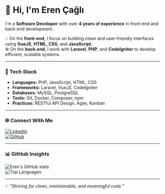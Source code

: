 # 👋 Hi, I'm Eren Çağlı

I'm a **Software Developer** with over **4 years of experience** in front-end and back-end development.

💡 On the **front-end**, I focus on building clean and user-friendly interfaces using **VueJS**, **HTML**, **CSS**, and **JavaScript**.  
⚙️ On the **back-end**, I work with **Laravel**, **PHP**, and **CodeIgniter** to develop efficient, scalable systems.

---

### 🧰 Tech Stack

- **Languages:** PHP, JavaScript, HTML, CSS  
- **Frameworks:** Laravel, VueJS, CodeIgniter  
- **Databases:** MySQL, PostgreSQL
- **Tools:** Git, Docker, Composer, npm  
- **Practices:** RESTful API Design, Agile, Kanban

---

### 🌐 Connect With Me

[![LinkedIn](https://img.shields.io/badge/LinkedIn-Eren%20Çağlı-blue?logo=linkedin)](https://www.linkedin.com/in/eren-%C3%A7a%C4%9Fl%C4%B1/)  
[![GitHub](https://img.shields.io/badge/GitHub-eren--cagli-lightgrey?logo=github)](https://github.com/erencagliz)

---

### 📊 GitHub Insights

![Eren's GitHub stats](https://github-readme-stats.vercel.app/api?username=erencagliz&show_icons=true&theme=default)  
![Top Languages](https://github-readme-stats.vercel.app/api/top-langs/?username=erencagliz&layout=compact&theme=default)

---

✨ *“Striving for clean, maintainable, and meaningful code.”*
